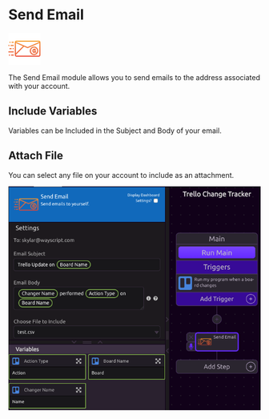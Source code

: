 # Send Email

![Send yourself an email.](../../.gitbook/assets/email%20%283%29.png)

The Send Email module allows you to send emails to the address associated with your account.

## Include Variables

Variables can be Included in the Subject and Body of your email.

## Attach File

You can select any file on your account to include as an attachment.

![](../../.gitbook/assets/screen-shot-2019-07-17-at-3.06.34-pm.png)

